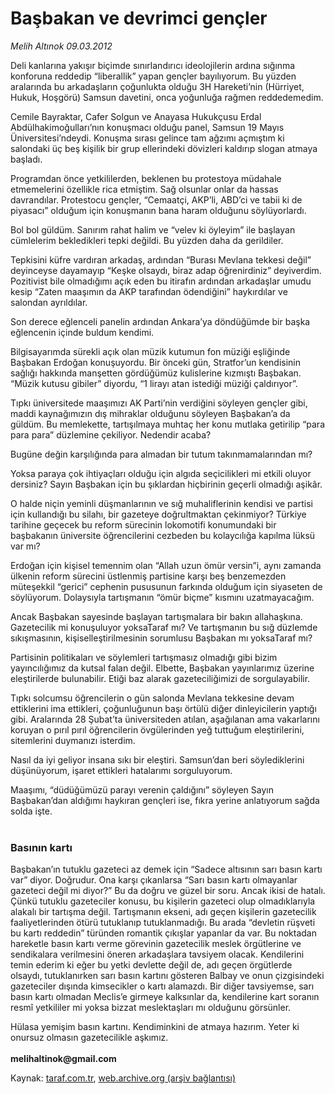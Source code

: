# Başbakan ve devrimci gençler

*Melih Altınok 09.03.2012*

<div class="yazi"><p>Deli kanlarına yakışır biçimde sınırlandırıcı ideolojilerin ardına sığınma konforuna reddedip “liberallik” yapan gençler bayılıyorum. Bu yüzden aralarında bu arkadaşların çoğunlukta olduğu 3H Hareketi’nin (Hürriyet, Hukuk, Hoşgörü) Samsun davetini, onca yoğunluğa rağmen reddedemedim.</p>
<p>Cemile Bayraktar, Cafer Solgun ve Anayasa Hukukçusu Erdal Abdülhakimoğulları’nın konuşmacı olduğu panel, Samsun 19 Mayıs Üniversitesi’ndeydi. Konuşma sırası gelince tam ağzımı açmıştım ki salondaki üç beş kişilik bir grup ellerindeki dövizleri kaldırıp slogan atmaya başladı.</p>
<p>Programdan önce yetkililerden, beklenen bu protestoya müdahale etmemelerini özellikle rica etmiştim. Sağ olsunlar onlar da hassas davrandılar. Protestocu gençler, “Cemaatçi, AKP’li, ABD’ci ve tabii ki de piyasacı” olduğum için konuşmanın bana haram olduğunu söylüyorlardı.</p>
<p>Bol bol güldüm. Sanırım rahat halim ve “velev ki öyleyim” ile başlayan cümlelerim bekledikleri tepki değildi. Bu yüzden daha da gerildiler.</p>
<p>Tepkisini küfre vardıran arkadaş, ardından “Burası Mevlana tekkesi değil” deyinceyse dayamayıp “Keşke olsaydı, biraz adap öğrenirdiniz” deyiverdim. Pozitivist bile olmadığımı açık eden bu itirafın ardından arkadaşlar umudu kesip “Zaten maaşımın da AKP tarafından ödendiğini” haykırdılar ve salondan ayrıldılar.</p>
<p>Son derece eğlenceli panelin ardından Ankara’ya döndüğümde bir başka eğlencenin içinde buldum kendimi.</p>
<p>Bilgisayarımda sürekli açık olan müzik kutumun fon müziği eşliğinde Başbakan Erdoğan konuşuyordu. Bir önceki gün, Stratfor’un kendisinin sağlığı hakkında manşetten gördüğümüz kulislerine kızmıştı Başbakan. “Müzik kutusu gibiler” diyordu, “1 lirayı atan istediği müziği çaldırıyor”.</p>
<p>Tıpkı üniversitede maaşımızı AK Parti’nin verdiğini söyleyen gençler gibi, maddi kaynağımızın dış mihraklar olduğunu söyleyen Başbakan’a da güldüm. Bu memlekette, tartışılmaya muhtaç her konu mutlaka getirilip “para para para” düzlemine çekiliyor. Nedendir acaba?</p>
<p>Bugüne değin karşılığında para almadan bir tutum takınmamalarından mı?</p>
<p>Yoksa paraya çok ihtiyaçları olduğu için algıda seçicilikleri mi etkili oluyor dersiniz? Sayın Başbakan için bu şıklardan hiçbirinin geçerli olmadığı aşikâr.</p>
<p>O halde niçin yeminli düşmanlarının ve sığ muhaliflerinin kendisi ve partisi için kullandığı bu silahı, bir gazeteye doğrultmaktan çekinmiyor? Türkiye tarihine geçecek bu reform sürecinin lokomotifi konumundaki bir başbakanın üniversite öğrencilerini cezbeden bu kolaycılığa kapılma lüksü var mı?</p>
<p>Erdoğan için kişisel temennim olan “Allah uzun ömür versin”i, aynı zamanda ülkenin reform sürecini üstlenmiş partisine karşı beş benzemezden müteşekkil “gerici” cephenin pususunun farkında olduğum için siyaseten de söylüyorum. Dolaysıyla tartışmanın “ömür biçme” kısmını uzatmayacağım.</p>
<p>Ancak Başbakan sayesinde başlayan tartışmalara bir bakın allahaşkına. Gazetecilik mi konuşuluyor yoksaTaraf mı? Ve tartışmanın bu sığ düzlemde sıkışmasının, kişiselleştirilmesinin sorumlusu Başbakan mı yoksaTaraf mı?</p>
<p>Partisinin politikaları ve söylemleri tartışmasız olmadığı gibi bizim yayıncılığımız da kutsal falan değil. Elbette, Başbakan yayınlarımız üzerine eleştirilerde bulunabilir. Etiği baz alarak gazeteciliğimizi de sorgulayabilir.</p>
<p>Tıpkı solcumsu öğrencilerin o gün salonda Mevlana tekkesine devam ettiklerini ima ettikleri, çoğunluğunun başı örtülü diğer dinleyicilerin yaptığı gibi. Aralarında 28 Şubat’ta üniversiteden atılan, aşağılanan ama vakarlarını koruyan o pırıl pırıl öğrencilerin övgülerinden yeğ tuttuğum eleştirilerini, sitemlerini duymanızı isterdim.</p>
<p>Nasıl da iyi geliyor insana sıkı bir eleştiri. Samsun’dan beri söylediklerini düşünüyorum, işaret ettikleri hatalarımı sorguluyorum.</p>
<p>Maaşımı, “düdüğümüzü parayı verenin çaldığını” söyleyen Sayın Başbakan’dan aldığımı haykıran gençleri ise, fıkra yerine anlatıyorum sağda solda işte.<br/><br/></p>
<h3>Basının kartı</h3>
<p>Başbakan’ın tutuklu gazeteci az demek için “Sadece altısının sarı basın kartı var” diyor. Doğrudur. Ona karşı çıkanlarsa “Sarı basın kartı olmayanlar gazeteci değil mi diyor?” Bu da doğru ve güzel bir soru. Ancak ikisi de hatalı. Çünkü tutuklu gazeteciler konusu, bu kişilerin gazeteci olup olmadıklarıyla alakalı bir tartışma değil. Tartışmanın ekseni, adı geçen kişilerin gazetecilik faaliyetlerinden ötürü tutuklanıp tutuklanmadığı. Bu arada “devletin rüşveti bu kartı reddedin” türünden romantik çıkışlar yapanlar da var. Bu noktadan hareketle basın kartı verme görevinin gazetecilik meslek örgütlerine ve sendikalara verilmesini öneren arkadaşlara tavsiyem olacak. Kendilerini temin ederim ki eğer bu yetki devlette değil de, adı geçen örgütlerde olsaydı, tutuklanırken sarı basın kartını gösteren Balbay ve onun çizgisindeki gazeteciler dışında kimsecikler o kartı alamazdı. Bir diğer tavsiyemse, sarı basın kartı olmadan Meclis’e girmeye kalksınlar da, kendilerine kart soranın resmî yetkililer mi yoksa bizzat meslektaşları mı olduğunu görsünler.</p>
<p>Hülasa yemişim basın kartını. Kendiminkini de atmaya hazırım. Yeter ki onursuz olmasın gazetecilikle aşkımız.<br/><br/><strong>melihaltinok@gmail.com</strong></p>
</div>

Kaynak: [taraf.com.tr](http://www.taraf.com.tr/melih-altinok/makale-basbakan-ve-devrimci-gencler.htm), [web.archive.org (arşiv bağlantısı)](http://web.archive.org/web/20131114212732/http://www.taraf.com.tr/melih-altinok/makale-basbakan-ve-devrimci-gencler.htm)
